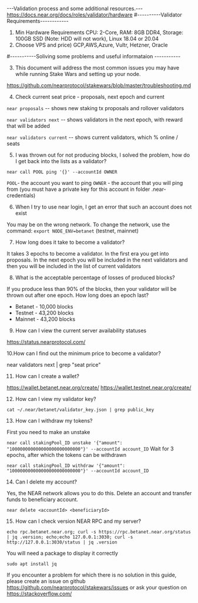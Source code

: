 
---Validation process and some additional resources.---
https://docs.near.org/docs/roles/validator/hardware
#----------Validator Requirements------------
1. Min Hardware Requirements
CPU: 2-Core, RAM: 8GB DDR4, Storage: 100GB SSD (Note: HDD will not work), Linux 18.04 or 20.04
2. Choose VPS and price)
GCP,AWS,Azure, Vultr, Hetzner, Oracle

#-----------Soliving some problems and useful informataion -----------

3. This document will address the most common issues you may have while running Stake Wars and setting up your node.

https://github.com/nearprotocol/stakewars/blob/master/troubleshooting.md

4. Check current seat price - proposals, next epoch and current

```near proposals``` -- shows new staking tx proposals and rollover validators

```near validators next``` -- shows validators in the next epoch, with reward that will be added

```near validators current``` -- shows current validators, which % online / seats

5. I was thrown out for not producing blocks, I solved the problem, how do I get back into the lists as a validator?

```near call POOL ping '{}' --accountId OWNER```

```POOL```- the account you want to ping
```OWNER``` - the account that you will ping from (you must have a private key for this account  in folder .near-credentials)

6. When I try to use near login, I get an error that such an account does not exist 

You may be on the wrong network. To change the network, use the command:
```export NODE_ENV=betanet``` (testnet, mainnet)

7. How long does it take to become a validator?

It takes 3 epochs to become a validator. 
In the first era you get into proposals. In the next epoch you will be included in the next validators and then you will be included in the list of current validators

8. What is the acceptable percentage of losses of produced blocks?

If you produce less than 90% of the blocks, then your validator will be thrown out after one epoch.
How long does an epoch last?

* Betanet - 10,000 blocks
* Testnet - 43,200 blocks
* Mainnet - 43,200 blocks

9. How can I view the current server availability statuses

https://status.nearprotocol.com/

10.How can I find out the minimum price to become a validator?

near validators next | grep "seat price"

11. How can I create a wallet?

https://wallet.betanet.near.org/create/
https://wallet.testnet.near.org/create/

12. How can I view my validator key?

```cat ~/.near/betanet/validator_key.json | grep public_key```

13. How can I withdraw my tokens?

First you need to make an unstake

```near call stakingPool_ID unstake '{"amount": "100000000000000000000000000"}' --accountId account_ID```
Wait for 3 epochs, after which the tokens can be withdrawn

```near call stakingPool_ID withdraw '{"amount": "100000000000000000000000000"}' --accountId account_ID```

14. Can I delete my account?

Yes, the NEAR network allows you to do this. Delete an account and transfer funds to beneficiary account.

```near delete <accountId> <beneficiaryId>```

15. How can I check version NEAR RPC and my server?

```echo rpc.betanet.near.org; curl -s https://rpc.betanet.near.org/status | jq .version; echo;echo 127.0.0.1:3030; curl -s http://127.0.0.1:3030/status | jq .version```

You will need a package to display it correctly

```sudo apt install jq```

If you encounter a problem for which there is no solution in this guide, please create an issue on github https://github.com/nearprotocol/stakewars/issues or ask your question on https://stackoverflow.com/
```
